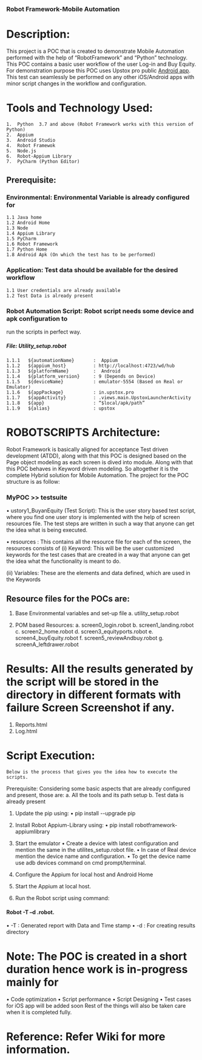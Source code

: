 ### Robot Framework-Mobile Automation
# Description:

This project is a POC that is created to demonstrate Mobile Automation performed with the help of “RobotFramework” and “Python” technology. This POC contains a basic user workflow of the user Log-in and Buy Equity.
For demonstration purpose this POC uses Upstox pro public [Android app](https://play.google.com/store/apps/details?id=in.upstox.pro&hl=en_IN). This test can seamlessly be performed on any other iOS/Android apps with minor script changes in the workflow and configuration. 


# Tools and Technology Used:

    1.	Python  3.7 and above (Robot Framework works with this version of Python)
    2.	Appium 
    3.	Android Studio
    4.	Robot Framewok
    5.	Node.js
    6.	Robot-Appium Library
    7.	PyCharm (Python Editor)
## Prerequisite:
###  Environmental: Environmental Variable is already configured for
    1.1	Java home
    1.2	Android Home
    1.3	Node 
    1.4	Appium Library
    1.5	PyCharm
    1.6	Robot Framework
    1.7	Python Home
    1.8	Android Apk (On which the test has to be performed)

###	Application: Test data should be available for the desired workflow
    1.1	User credentials are already available
    1.2	Test Data is already present

###	Robot Automation Script: Robot script needs some device and apk configuration to 
run the scripts in perfect way.
 ##### File: Utility_setup.robot
    1.1.1	${automationName}      	:  Appium
    1.1.2	${appium_host}          : http://localhost:4723/wd/hub
    1.1.3	${platformName}       	:  Android
    1.1.4	${platform_version}    	: 9 (Depends on Device)
    1.1.5	${deviceName}           : emulator-5554 (Based on Real or Emulator)
    1.1.6	${appPackage}           : in.upstox.pro
    1.1.7	${appActivity}          : .views.main.UpstoxLauncherActivity
    1.1.8	${app}                  : “$local/apk/path”
    1.1.9	${alias}                : upstox


# ROBOTSCRIPTS Architecture:
Robot Framework is basically aligned for acceptance Test driven development (ATDD), along with that this POC is designed based on the Page object modeling as each screen is dived into module. Along with that this POC behaves in Keyword driven modeling. So altogether it is the complete Hybrid solution for Mobile Automation.
	The project for the POC structure is as follow:
### MyPOC >> testsuite 
•	ustory1_BuyanEquity (Test Script): This is the user story based test script, where you find one user story is implemented with the help of screen resources file.
The test steps are written in such a way that anyone can get the idea what is being executed.

•	resources : This contains all the resource file for each of the screen, the resources consists of
(i)	Keyword: This will be the user customized keywords for the test cases that are created in a way that anyone can get the idea what the functionality is meant to do.

(ii)	Variables: These are the elements and data defined, which are used in the Keywords
 
##	Resource files for the POCs are:
1.	Base Environmental variables and set-up file
a.	utility_setup.robot

2.	POM based Resources:
a.	screen0_login.robot
b.	screen1_landing.robot
c.	screen2_home.robot
d.	screen3_equityports.robot
e.	screen4_buyEquity.robot
f.	screen5_reviewAndbuy.robot
g.	screenA_leftdrawer.robot



# Results: All the results generated by the script will be stored in the directory in different formats with failure Screen Screenshot if any.
1.	Reports.html
2.	Log.html

# Script Execution:
	Below is the process that gives you the idea how to execute the scripts.
Prerequisite:  Considering some basic aspects that are already configured and present, those are:
a.	All the tools and its path setup
b.	Test data is already present

1.	Update the pip using:
•	pip install --upgrade pip

2.	Install Robot Appium-Library using:
•	pip install robotframework-appiumlibrary

3.	Start the emulator 
•	Create a device with latest configuration and mention the same in the utilites_setup.robot file.
•	In case of Real device mention the device name and configuration.
•	To get the device name use adb devices command on cmd prompt/terminal.

4.	Configure the Appium for local host and Android Home
 

5.	Start the Appium at local host.

6.	Run the Robot script using command:

#### Robot  -T –d 	<result-directory-name> 	<script-path>.robot.
•	-T : Generated report with Data and Time stamp 
•	-d : For creating results directory


# Note: The POC is created in a short duration hence work is in-progress mainly for 
•	Code optimization
•	Script performance
•	Script Designing
•	Test cases for iOS app will be added soon
Rest of the things will also be taken care when it is completed fully.

# Reference: Refer Wiki for more information. 
			
